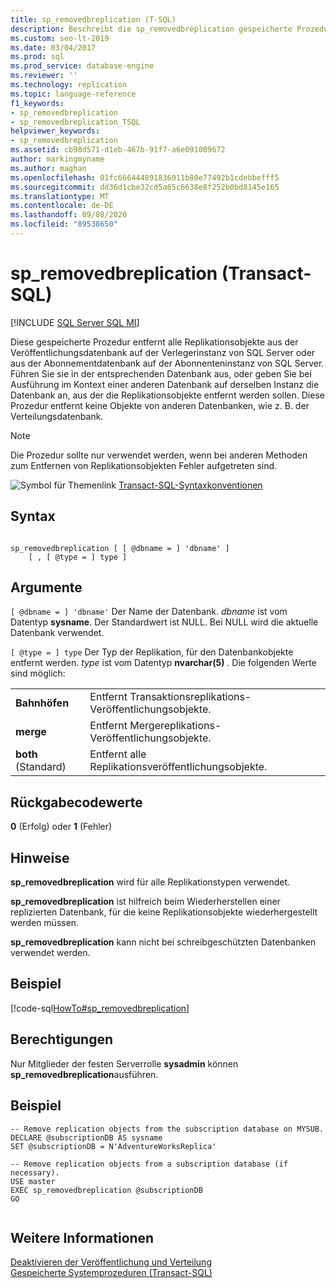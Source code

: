 ```yaml
---
title: sp_removedbreplication (T-SQL)
description: Beschreibt die sp_removedbreplication gespeicherte Prozedur, die zum Entfernen aller Replikations Objekte in der Veröffentlichungs Datenbank für SQL Server Replikation verwendet wird.
ms.custom: seo-lt-2019
ms.date: 03/04/2017
ms.prod: sql
ms.prod_service: database-engine
ms.reviewer: ''
ms.technology: replication
ms.topic: language-reference
f1_keywords:
- sp_removedbreplication
- sp_removedbreplication_TSQL
helpviewer_keywords:
- sp_removedbreplication
ms.assetid: cb98d571-d1eb-467b-91f7-a6e091009672
author: markingmyname
ms.author: maghan
ms.openlocfilehash: 01fc666444891836011b80e77492b1cdebbefff5
ms.sourcegitcommit: dd36d1cbe32cd5a65c6638e8f252b0bd8145e165
ms.translationtype: MT
ms.contentlocale: de-DE
ms.lasthandoff: 09/08/2020
ms.locfileid: "89538650"
---
```

# <a name="sp_removedbreplication-transact-sql"></a>sp_removedbreplication (Transact-SQL)
[!INCLUDE [SQL Server SQL MI](../../includes/applies-to-version/sql-asdbmi.md)]

  Diese gespeicherte Prozedur entfernt alle Replikationsobjekte aus der Veröffentlichungsdatenbank auf der Verlegerinstanz von SQL Server oder aus der Abonnementdatenbank auf der Abonnenteninstanz von SQL Server. Führen Sie sie in der entsprechenden Datenbank aus, oder geben Sie bei Ausführung im Kontext einer anderen Datenbank auf derselben Instanz die Datenbank an, aus der die Replikationsobjekte entfernt werden sollen. Diese Prozedur entfernt keine Objekte von anderen Datenbanken, wie z. B. der Verteilungsdatenbank.  
  
> [!NOTE]  
>  Die Prozedur sollte nur verwendet werden, wenn bei anderen Methoden zum Entfernen von Replikationsobjekten Fehler aufgetreten sind.  
  
 ![Symbol für Themenlink](../../database-engine/configure-windows/media/topic-link.gif "Symbol für Themenlink") [Transact-SQL-Syntaxkonventionen](../../t-sql/language-elements/transact-sql-syntax-conventions-transact-sql.md)  
  
## <a name="syntax"></a>Syntax  
  
```  
  
sp_removedbreplication [ [ @dbname = ] 'dbname' ]  
    [ , [ @type = ] type ]   
```  
  
## <a name="arguments"></a>Argumente  
`[ @dbname = ] 'dbname'` Der Name der Datenbank. *dbname* ist vom Datentyp **sysname**. Der Standardwert ist NULL. Bei NULL wird die aktuelle Datenbank verwendet.  
  
`[ @type = ] type` Der Typ der Replikation, für den Datenbankobjekte entfernt werden. *type* ist vom Datentyp **nvarchar(5)** . Die folgenden Werte sind möglich:  
  
|||  
|-|-|  
|**Bahnhöfen**|Entfernt Transaktionsreplikations-Veröffentlichungsobjekte.|  
|**merge**|Entfernt Mergereplikations-Veröffentlichungsobjekte.|  
|**both** (Standard)|Entfernt alle Replikationsveröffentlichungsobjekte.|  
  
## <a name="return-code-values"></a>Rückgabecodewerte  
 **0** (Erfolg) oder **1** (Fehler)  
  
## <a name="remarks"></a>Hinweise  
 **sp_removedbreplication** wird für alle Replikationstypen verwendet.  
  
 **sp_removedbreplication** ist hilfreich beim Wiederherstellen einer replizierten Datenbank, für die keine Replikationsobjekte wiederhergestellt werden müssen.  
  
 **sp_removedbreplication** kann nicht bei schreibgeschützten Datenbanken verwendet werden.  
  
## <a name="example"></a>Beispiel  
 [!code-sql[HowTo#sp_removedbreplication](../../relational-databases/replication/codesnippet/tsql/sp-removedbreplication-t_1.sql)]  
  
## <a name="permissions"></a>Berechtigungen  
 Nur Mitglieder der festen Serverrolle **sysadmin** können **sp_removedbreplication**ausführen.  
  
## <a name="example"></a>Beispiel  
  
```  
-- Remove replication objects from the subscription database on MYSUB.  
DECLARE @subscriptionDB AS sysname  
SET @subscriptionDB = N'AdventureWorksReplica'  
  
-- Remove replication objects from a subscription database (if necessary).  
USE master  
EXEC sp_removedbreplication @subscriptionDB  
GO  
  
```  
  
## <a name="see-also"></a>Weitere Informationen  
 [Deaktivieren der Veröffentlichung und Verteilung](../../relational-databases/replication/disable-publishing-and-distribution.md)   
 [Gespeicherte Systemprozeduren &#40;Transact-SQL&#41;](../../relational-databases/system-stored-procedures/system-stored-procedures-transact-sql.md)  
  
  
